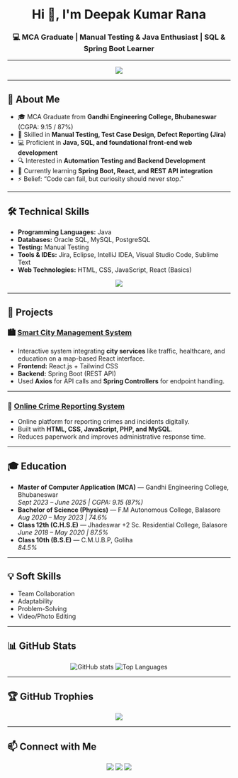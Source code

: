 <!-- Profile Header -->
<h1 align="center">Hi 👋, I'm Deepak Kumar Rana</h1>
<h3 align="center">💻 MCA Graduate | Manual Testing & Java Enthusiast | SQL & Spring Boot Learner</h3>

---

<!-- Typing SVG -->
<p align="center">
  <img src="https://readme-typing-svg.herokuapp.com?size=25&center=true&vCenter=true&width=700&height=60&pause=1000&color=00CFFF&color=FF5733&color=00F700&lines=Manual+Testing+%7C+Java+%7C+SQL;Exploring+Spring+Boot+%26+React;Passionate+about+Software+Quality+and+Automation;" />
</p>

---

## 🚀 About Me
- 🎓 MCA Graduate from **Gandhi Engineering College, Bhubaneswar** (CGPA: 9.15 / 87%)  
- 🧪 Skilled in **Manual Testing, Test Case Design, Defect Reporting (Jira)**  
- 💻 Proficient in **Java, SQL, and foundational front-end web development**  
- 🔍 Interested in **Automation Testing and Backend Development**  
- 🌱 Currently learning **Spring Boot, React, and REST API integration**  
- ⚡ Belief: “Code can fail, but curiosity should never stop.”

---

## 🛠️ Technical Skills
- **Programming Languages:** Java  
- **Databases:** Oracle SQL, MySQL, PostgreSQL  
- **Testing:** Manual Testing  
- **Tools & IDEs:** Jira, Eclipse, IntelliJ IDEA, Visual Studio Code, Sublime Text  
- **Web Technologies:** HTML, CSS, JavaScript, React (Basics)

<p align="center">
  <img src="https://skillicons.dev/icons?i=java,spring,mysql,postgres,react,html,css,js,git,github,idea,vscode" />
</p>

---

## 🌟 Projects

### 🏙️ [Smart City Management System](https://github.com/x9code/Smart_City)
- Interactive system integrating **city services** like traffic, healthcare, and education on a map-based React interface.  
- **Frontend:** React.js + Tailwind CSS  
- **Backend:** Spring Boot (REST API)  
- Used **Axios** for API calls and **Spring Controllers** for endpoint handling.

---

### 🔐 [Online Crime Reporting System](https://github.com/x9code/OnlineCrimeReportingSystem)
- Online platform for reporting crimes and incidents digitally.  
- Built with **HTML, CSS, JavaScript, PHP, and MySQL**.  
- Reduces paperwork and improves administrative response time.

---

## 🎓 Education
- **Master of Computer Application (MCA)** — Gandhi Engineering College, Bhubaneswar  
  *Sept 2023 – June 2025 | CGPA: 9.15 (87%)*  
- **Bachelor of Science (Physics)** — F.M Autonomous College, Balasore  
  *Aug 2020 – May 2023 | 74.6%*  
- **Class 12th (C.H.S.E)** — Jhadeswar +2 Sc. Residential College, Balasore  
  *June 2018 – May 2020 | 87.5%*  
- **Class 10th (B.S.E)** — C.M.U.B.P, Goliha  
  *84.5%*

---

## 💡 Soft Skills
- Team Collaboration  
- Adaptability  
- Problem-Solving  
- Video/Photo Editing  

---

## 📊 GitHub Stats
<p align="center">
  <img src="https://github-readme-stats.vercel.app/api?username=x9code&show_icons=true&theme=tokyonight" alt="GitHub stats" />
  <img src="https://github-readme-stats.vercel.app/api/top-langs/?username=x9code&layout=compact&theme=tokyonight" alt="Top Languages" />
</p>

---

## 🏆 GitHub Trophies
<p align="center">
  <img src="https://github-profile-trophy.vercel.app/?username=x9code&theme=tokyonight&no-frame=true&row=1&column=6" />
</p>

---

## 📫 Connect with Me
<p align="center">
  <a href="https://www.linkedin.com/in/deepak-6753z/"><img src="https://img.shields.io/badge/LinkedIn-blue?logo=linkedin&logoColor=white"></a>
  <a href="mailto:contact.deepakrana.work@gmail.com"><img src="https://img.shields.io/badge/Gmail-red?logo=gmail&logoColor=white"></a>
  <a href="https://github.com/x9code"><img src="https://img.shields.io/badge/GitHub-black?logo=github&logoColor=white"></a>
</p>

